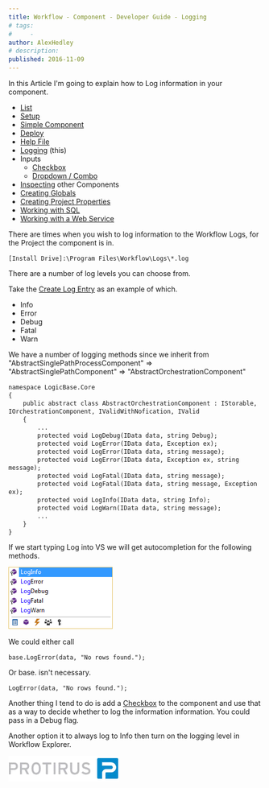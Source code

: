 ```yaml
---
title: Workflow - Component - Developer Guide - Logging
# tags:
#     - 
author: AlexHedley
# description: 
published: 2016-11-09
---
```


In this Article I'm going to explain how to Log information in your component.
  
- [List](https://community.broadcom.com/symantecenterprise/viewdocument?DocumentKey=2f07f920-0cbd-4be4-83a8-c6180eee3092&amp;CommunityKey=04ead5e9-3643-4118-b853-afa5a58710c6&amp;tab=librarydocuments)
- [Setup](https://community.broadcom.com/symantecenterprise/viewdocument?DocumentKey=17aa2b9a-9092-40d0-afab-a6d8316de97d&amp;CommunityKey=04ead5e9-3643-4118-b853-afa5a58710c6&amp;tab=librarydocuments)
- [Simple Component](https://community.broadcom.com/symantecenterprise/viewdocument?DocumentKey=86d55504-8f8e-41c7-9eff-ad882326a8f7&amp;CommunityKey=04ead5e9-3643-4118-b853-afa5a58710c6&amp;tab=librarydocuments)
- [Deploy](https://community.broadcom.com/symantecenterprise/viewdocument?DocumentKey=70a9fde5-0d87-4b9d-a3be-0907567ffc00&amp;CommunityKey=04ead5e9-3643-4118-b853-afa5a58710c6&amp;tab=librarydocuments)
- [Help File](https://community.broadcom.com/symantecenterprise/viewdocument?DocumentKey=80437c69-ccc3-47e6-a850-9cf3f301b340&amp;CommunityKey=04ead5e9-3643-4118-b853-afa5a58710c6&amp;tab=librarydocuments)
- [Logging](https://community.broadcom.com/symantecenterprise/viewdocument?DocumentKey=63b72a9a-53b8-4d4b-bce3-5f0732b134d5&amp;CommunityKey=04ead5e9-3643-4118-b853-afa5a58710c6&amp;tab=librarydocuments) (this)
- Inputs
    - [Checkbox](https://community.broadcom.com/symantecenterprise/viewdocument?DocumentKey=74c56ef7-1119-40fe-9d5f-3c7a1d808d4c&amp;CommunityKey=04ead5e9-3643-4118-b853-afa5a58710c6&amp;tab=librarydocuments)
    - [Dropdown / Combo](https://community.broadcom.com/symantecenterprise/viewdocument?DocumentKey=267159ac-b8e7-45b4-abe4-f85d78e30783&amp;CommunityKey=04ead5e9-3643-4118-b853-afa5a58710c6&amp;tab=librarydocuments)
- [Inspecting](https://community.broadcom.com/symantecenterprise/viewdocument?DocumentKey=2c3b3a6f-01d7-4157-a143-ba30c9edc930&amp;CommunityKey=04ead5e9-3643-4118-b853-afa5a58710c6&amp;tab=librarydocuments) other Components
- [Creating Globals](https://community.broadcom.com/symantecenterprise/viewdocument?DocumentKey=cf54de06-be56-46ff-b937-148efa57eaec&amp;CommunityKey=04ead5e9-3643-4118-b853-afa5a58710c6&amp;tab=librarydocuments)
- [Creating Project Properties](https://community.broadcom.com/symantecenterprise/viewdocument?DocumentKey=4cfc07c5-404e-49b3-81b6-520d4ea43d5c&amp;CommunityKey=04ead5e9-3643-4118-b853-afa5a58710c6&amp;tab=librarydocuments)
- [Working with SQL](https://community.broadcom.com/symantecenterprise/viewdocument?DocumentKey=f3cf0097-06e7-42f3-a747-d0dff319c1e5&amp;CommunityKey=04ead5e9-3643-4118-b853-afa5a58710c6&amp;tab=librarydocuments)
- [Working with a Web Service](https://community.broadcom.com/symantecenterprise/viewdocument?DocumentKey=26368883-708b-4432-999b-7064f2f25794&amp;CommunityKey=04ead5e9-3643-4118-b853-afa5a58710c6&amp;tab=librarydocuments)

There are times when you wish to log information to the Workflow Logs, for the Project the component is in.

    [Install Drive]:\Program Files\Workflow\Logs\*.log

There are a number of log levels you can choose from.
  
Take the [Create Log Entry](https://community.broadcom.com/symantecenterprise/viewdocument?DocumentKey=48e3fe7e-27f5-400e-b541-0eb66b8272d8&amp;CommunityKey=04ead5e9-3643-4118-b853-afa5a58710c6&amp;tab=librarydocuments) as an example of which.

- Info
- Error
- Debug
- Fatal
- Warn

We have a number of logging methods since we inherit from "AbstractSinglePathProcessComponent" =&gt; "AbstractSinglePathComponent" =&gt; "AbstractOrchestrationComponent"

    namespace LogicBase.Core
    {
        public abstract class AbstractOrchestrationComponent : IStorable, IOrchestrationComponent, IValidWithNofication, IValid
        {
            ...
            protected void LogDebug(IData data, string Debug);
            protected void LogError(IData data, Exception ex);
            protected void LogError(IData data, string message);
            protected void LogError(IData data, Exception ex, string message);
            protected void LogFatal(IData data, string message);
            protected void LogFatal(IData data, string message, Exception ex);
            protected void LogInfo(IData data, string Info);
            protected void LogWarn(IData data, string message);
            ...
        }
    }

If we start typing Log into VS we will get autocompletion for the following methods.
  
![WorkflowLogLevels](images\WorkflowLogLevels.png)
  
We could either call

    base.LogError(data, "No rows found.");

Or base. isn't necessary.

    LogError(data, "No rows found.");

Another thing I tend to do is add a [Checkbox](https://community.broadcom.com/symantecenterprise/viewdocument?DocumentKey=74c56ef7-1119-40fe-9d5f-3c7a1d808d4c&amp;CommunityKey=04ead5e9-3643-4118-b853-afa5a58710c6&amp;tab=librarydocuments) to the component and use that as a way to decide whether to log the information information. You could pass in a Debug flag.
  
Another option it to always log to Info then turn on the logging level in Workflow Explorer.
  
![Protirus.png](images\Protirus.png)
